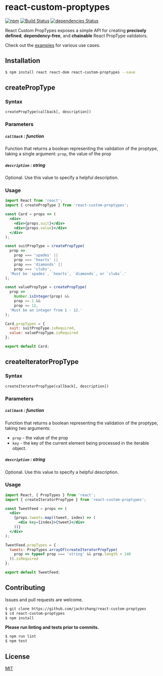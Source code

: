 # react-custom-proptypes
[![npm](https://img.shields.io/npm/v/react-custom-proptypes.svg)](https://www.npmjs.com/package/react-custom-proptypes)
[![Build Status](https://travis-ci.org/jackrzhang/react-custom-proptypes.svg?branch=master)](https://travis-ci.org/jackrzhang/react-custom-proptypes)
[![dependencies Status](https://david-dm.org/jackrzhang/react-custom-proptypes/status.svg)](https://david-dm.org/jackrzhang/react-custom-proptypes)

React Custom PropTypes exposes a simple API for creating **precisely defined**, **dependency-free**, and **chainable** React PropType validators.

Check out the [examples](https://github.com/jackrzhang/react-custom-proptypes/blob/master/examples) for various use cases.

## Installation
```sh
$ npm install react react-dom react-custom-proptypes --save
```

## createPropType
### Syntax
```
createPropType(callback[, description])
```

### Parameters
##### `callback` : function
Function that returns a boolean representing the validation of the proptype, taking a single argument: `prop`, the value of the prop

##### `description` : string
Optional. Use this value to specify a helpful description.

### Usage
```jsx
import React from 'react';
import { createPropType } from 'react-custom-proptypes';

const Card = props => (
  <div>
    <div>{props.suit}</div>
    <div>{props.value}</div>
  </div>
);

const suitPropType = createPropType(
  prop =>
    prop === 'spades' ||
    prop === 'hearts' ||
    prop === 'diamonds' ||
    prop === 'clubs',
  'Must be `spades`, `hearts`, `diamonds`, or `clubs`.'
);

const valuePropType = createPropType(
  prop =>
    Number.isInteger(prop) &&
    prop >= 1 &&
    prop <= 12,
  'Must be an integer from 1 - 12.'
);

Card.propTypes = {
  suit: suitPropType.isRequired,
  value: valuePropType.isRequired
};

export default Card;
```

## createIteratorPropType
### Syntax
```
createIteratorPropType(callback[, description])
```

### Parameters
##### `callback` : function
Function that returns a boolean representing the validation of the proptype, taking two arguments: 
 * `prop` - the value of the prop
 * `key` - the key of the current element being processed in the iterable object.

##### `description` : string
Optional. Use this value to specify a helpful description.

### Usage
```jsx
import React, { PropTypes } from 'react';
import { createIteratorPropType } from 'react-custom-proptypes';

const TweetFeed = props => (
  <div>
    {props.tweets.map((tweet, index) => (
      <div key={index}>{tweet}</div>
    ))}
  </div>
);

TweetFeed.propTypes = {
  tweets: PropTypes.arrayOf(createIteratorPropType(
    prop => typeof prop === 'string' && prop.length < 140
  )).isRequired
};

export default TweetFeed;
```

## Contributing
Issues and pull requests are welcome.
```sh
$ git clone https://github.com/jackrzhang/react-custom-proptypes
$ cd react-custom-proptypes
$ npm install
```

**Please run linting and tests prior to commits.**
```sh
$ npm run lint
$ npm test
```

## License
[MIT](https://github.com/jackrzhang/react-custom-proptypes/blob/master/LICENSE)
